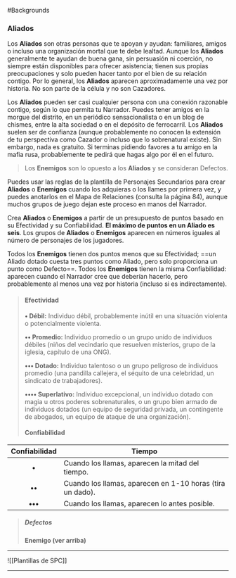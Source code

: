 #Backgrounds

### **Aliados**

Los **Aliados** son otras personas que te apoyan y ayudan: familiares, amigos o incluso una organización mortal que te debe lealtad. Aunque los **Aliados** generalmente te ayudan de buena gana, sin persuasión ni coerción, no siempre están disponibles para ofrecer asistencia; tienen sus propias preocupaciones y solo pueden hacer tanto por el bien de su relación contigo. Por lo general, los **Aliados** aparecen aproximadamente una vez por historia. No son parte de la célula y no son Cazadores.

Los **Aliados** pueden ser casi cualquier persona con una conexión razonable contigo, según lo que permita tu Narrador. Puedes tener amigos en la morgue del distrito, en un periódico sensacionalista o en un blog de chismes, entre la alta sociedad o en el depósito de ferrocarril. Los **Aliados** suelen ser de confianza (aunque probablemente no conocen la extensión de tu perspectiva como Cazador o incluso que lo sobrenatural existe). Sin embargo, nada es gratuito. Si terminas pidiendo favores a tu amigo en la mafia rusa, probablemente te pedirá que hagas algo por él en el futuro.

>Los **Enemigos** son lo opuesto a los **Aliados** y se consideran Defectos.

Puedes usar las reglas de la plantilla de Personajes Secundarios para crear **Aliados** o **Enemigos** cuando los adquieras o los llames por primera vez, y puedes anotarlos en el Mapa de Relaciones (consulta la página 84), aunque muchos grupos de juego dejan este proceso en manos del Narrador.

Crea **Aliados** o **Enemigos** a partir de un presupuesto de puntos basado en su Efectividad y su Confiabilidad. **El máximo de puntos en un Aliado es seis**. Los grupos de **Aliados** o **Enemigos** aparecen en números iguales al número de personajes de los jugadores.

Todos los **Enemigos** tienen dos puntos menos que su Efectividad; ==un Aliado dotado cuesta tres puntos como Aliado, pero solo proporciona un punto como Defecto==. Todos los **Enemigos** tienen la misma Confiabilidad: aparecen cuando el Narrador cree que deberían hacerlo, pero probablemente al menos una vez por historia (incluso si es indirectamente).

>#### Efectividad
>
>**• Débil:** Individuo débil, probablemente inútil en una situación violenta o potencialmente violenta.
>
>**•• Promedio:** Individuo promedio o un grupo unido de individuos débiles (niños del vecindario que resuelven misterios, grupo de la iglesia, capítulo de una ONG).
>
>**••• Dotado:** Individuo talentoso o un grupo peligroso de individuos promedio (una pandilla callejera, el séquito de una celebridad, un sindicato de trabajadores).
>
>**•••• Superlativo:** Individuo excepcional, un individuo dotado con magia u otros poderes sobrenaturales, o un grupo bien armado de individuos dotados (un equipo de seguridad privada, un contingente de abogados, un equipo de ataque de una organización).
>
>#### Confiabilidad
>
| Confiabilidad | Tiempo                                                    |
| :---: | --------------------------------------------------------- |
| **•**         | Cuando los llamas, aparecen la mitad del tiempo.          |
| **••**        | Cuando los llamas, aparecen en 1-10 horas (tira un dado). |
| **•••**       | Cuando los llamas, aparecen lo antes posible.             |

>##### Defectos
>**Enemigo (ver arriba)** 

---

![[Plantillas de SPC]]

---